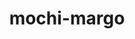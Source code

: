 ---
title: "mochi-margo"
layout: cache
categories: [package, v0.19]
meta: {"versions": ["0.9.6"], "compilers": ["gcc@=11.1.0", "gcc@=7.5.0", "oneapi@=2022.1.0"], "oss": ["ubuntu18.04", "ubuntu20.04"], "platforms": ["linux"], "targets": ["x86_64"], "stacks": ["data-vis-sdk", "e4s", "e4s-oneapi"], "num_specs": 3, "num_specs_by_stack": {"data-vis-sdk": 1, "e4s": 1, "e4s-oneapi": 1}}
spec_details: [{"hash": "psfyq7ma5yiajcftqsv6iuzuokzxjkv6", "compiler": "gcc@=7.5.0", "versions": ["0.9.6"], "os": "ubuntu18.04", "platform": "linux", "target": "x86_64", "variants": ["build_system=autotools"], "stacks": ["data-vis-sdk"], "size": "-", "tarball": "https://binaries.spack.io/releases/v0.19/build_cache/linux-ubuntu18.04-x86_64/gcc-7.5.0/mochi-margo-0.9.6/linux-ubuntu18.04-x86_64-gcc-7.5.0-mochi-margo-0.9.6-psfyq7ma5yiajcftqsv6iuzuokzxjkv6.spack"}, {"hash": "dn45ufxfgaym5kcbkaouldmsqsnix7y6", "compiler": "gcc@=11.1.0", "versions": ["0.9.6"], "os": "ubuntu20.04", "platform": "linux", "target": "x86_64", "variants": ["build_system=autotools"], "stacks": ["e4s"], "size": "-", "tarball": "https://binaries.spack.io/releases/v0.19/build_cache/linux-ubuntu20.04-x86_64/gcc-11.1.0/mochi-margo-0.9.6/linux-ubuntu20.04-x86_64-gcc-11.1.0-mochi-margo-0.9.6-dn45ufxfgaym5kcbkaouldmsqsnix7y6.spack"}, {"hash": "vsxwiaztkyc7ipmjrurowg7xdplp6yy6", "compiler": "oneapi@=2022.1.0", "versions": ["0.9.6"], "os": "ubuntu20.04", "platform": "linux", "target": "x86_64", "variants": ["build_system=autotools"], "stacks": ["e4s-oneapi"], "size": "-", "tarball": "https://binaries.spack.io/releases/v0.19/build_cache/linux-ubuntu20.04-x86_64/oneapi-2022.1.0/mochi-margo-0.9.6/linux-ubuntu20.04-x86_64-oneapi-2022.1.0-mochi-margo-0.9.6-vsxwiaztkyc7ipmjrurowg7xdplp6yy6.spack"}]
---